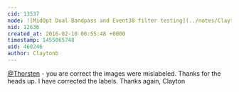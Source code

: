 ```yaml
---
cid: 13537
node: ![MidOpt Dual Bandpass and Event38 filter testing](../notes/Claytonb/01-29-2016/midopt-dual-bandpass-and-event38-filter-testing)
nid: 12636
created_at: 2016-02-10 00:55:48 +0000
timestamp: 1455065748
uid: 460246
author: Claytonb
---
```


[@Thorsten](/profile/Thorsten) - you are correct the images were mislabeled. Thanks for the heads up. I have corrected the labels. 
Thanks again, Clayton